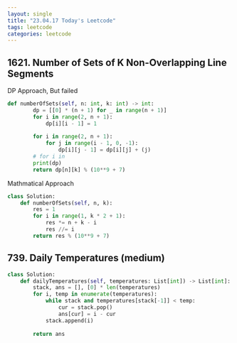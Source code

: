 ```yaml
---
layout: single
title: "23.04.17 Today's Leetcode"
tags: leetcode
categories: leetcode
---
```


## 1621. Number of Sets of K Non-Overlapping Line Segments

DP Approach, But failed

```python
def numberOfSets(self, n: int, k: int) -> int:
        dp = [[0] * (n + 1) for _ in range(n + 1)]
        for i in range(2, n + 1):
            dp[i][i - 1] = 1
        
        for i in range(2, n + 1):
            for j in range(i - 1, 0, -1):
                dp[i][j - 1] = dp[i][j] + (j)
        # for i in
        print(dp)
        return dp[n][k] % (10**9 + 7)
```

Mathmatical Approach

```python
class Solution:
    def numberOfSets(self, n, k):
        res = 1
        for i in range(1, k * 2 + 1):
            res *= n + k - i
            res //= i
        return res % (10**9 + 7)
```

## 739. Daily Temperatures (medium)

```python
class Solution:
    def dailyTemperatures(self, temperatures: List[int]) -> List[int]:
        stack, ans = [], [0] * len(temperatures) 
        for i, temp in enumerate(temperatures):
            while stack and temperatures[stack[-1]] < temp:
                cur = stack.pop()
                ans[cur] = i - cur
            stack.append(i)
        
        return ans
```

